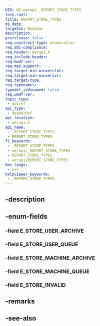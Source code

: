 ```yaml
---
UID: NE:werapi._REPORT_STORE_TYPES
tech.root: 
title: REPORT_STORE_TYPES
ms.date: 
targetos: Windows
description: 
prerelease: false
req.construct-type: enumeration
req.ddi-compliance: 
req.header: werapi.h
req.include-header: 
req.kmdf-ver: 
req.max-support: 
req.target-min-winverclnt: 
req.target-min-winversvr: 
req.target-type: 
req.typenames: 
typedef_isUnnamed: false
req.umdf-ver: 
topic_type:
 - apiref
api_type:
 - HeaderDef
api_location:
 - werapi.h
api_name:
 - _REPORT_STORE_TYPES
 - REPORT_STORE_TYPES
f1_keywords:
 - _REPORT_STORE_TYPES
 - werapi/_REPORT_STORE_TYPES
 - REPORT_STORE_TYPES
 - werapi/REPORT_STORE_TYPES
dev_langs:
 - c++
helpviewer_keywords:
 - _REPORT_STORE_TYPES
---
```


## -description

## -enum-fields

### -field E_STORE_USER_ARCHIVE

### -field E_STORE_USER_QUEUE

### -field E_STORE_MACHINE_ARCHIVE

### -field E_STORE_MACHINE_QUEUE

### -field E_STORE_INVALID

## -remarks

## -see-also


